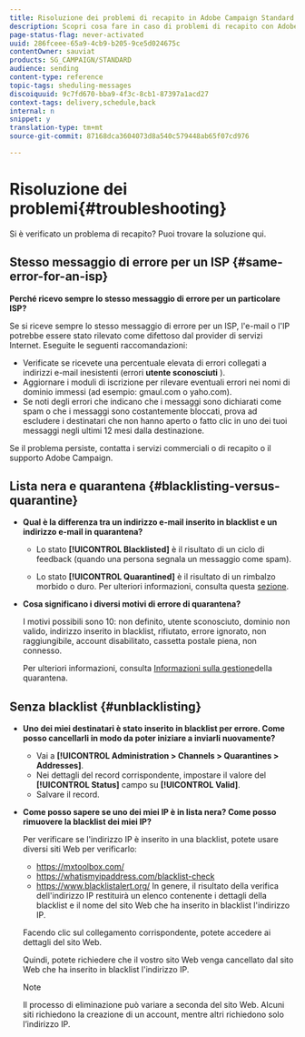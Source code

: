 ```yaml
---
title: Risoluzione dei problemi di recapito in Adobe Campaign Standard
description: Scopri cosa fare in caso di problemi di recapito con Adobe Campaign Standard.
page-status-flag: never-activated
uuid: 286fceee-65a9-4cb9-b205-9ce5d024675c
contentOwner: sauviat
products: SG_CAMPAIGN/STANDARD
audience: sending
content-type: reference
topic-tags: sheduling-messages
discoiquuid: 9c7fd670-bba9-4f3c-8cb1-87397a1acd27
context-tags: delivery,schedule,back
internal: n
snippet: y
translation-type: tm+mt
source-git-commit: 87168dca3604073d8a540c579448ab65f07cd976

---
```



# Risoluzione dei problemi{#troubleshooting}

Si è verificato un problema di recapito? Puoi trovare la soluzione qui.

## Stesso messaggio di errore per un ISP {#same-error-for-an-isp}

**Perché ricevo sempre lo stesso messaggio di errore per un particolare ISP?**

Se si riceve sempre lo stesso messaggio di errore per un ISP, l&#39;e-mail o l&#39;IP potrebbe essere stato rilevato come difettoso dal provider di servizi Internet. Eseguite le seguenti raccomandazioni:
* Verificate se ricevete una percentuale elevata di errori collegati a indirizzi e-mail inesistenti (errori **utente sconosciuti** ).
* Aggiornare i moduli di iscrizione per rilevare eventuali errori nei nomi di dominio immessi (ad esempio: gmaul.com o yaho.com).
* Se noti degli errori che indicano che i messaggi sono dichiarati come spam o che i messaggi sono costantemente bloccati, prova ad escludere i destinatari che non hanno aperto o fatto clic in uno dei tuoi messaggi negli ultimi 12 mesi dalla destinazione.

Se il problema persiste, contatta i servizi commerciali o di recapito o il supporto Adobe Campaign.

## Lista nera e quarantena {#blacklisting-versus-quarantine}

* **Qual è la differenza tra un indirizzo e-mail inserito in blacklist e un indirizzo e-mail in quarantena?**

   * Lo stato **[!UICONTROL Blacklisted]** è il risultato di un ciclo di feedback (quando una persona segnala un messaggio come spam).

   * Lo stato **[!UICONTROL Quarantined]** è il risultato di un rimbalzo morbido o duro.
   Per ulteriori informazioni, consulta questa [sezione](../../sending/using/understanding-quarantine-management.md#quarantine-vs-blacklisting).

* **Cosa significano i diversi motivi di errore di quarantena?**

   I motivi possibili sono 10: non definito, utente sconosciuto, dominio non valido, indirizzo inserito in blacklist, rifiutato, errore ignorato, non raggiungibile, account disabilitato, cassetta postale piena, non connesso.

   Per ulteriori informazioni, consulta [Informazioni sulla gestione](../../sending/using/understanding-quarantine-management.md)della quarantena.

## Senza blacklist {#unblacklisting}

* **Uno dei miei destinatari è stato inserito in blacklist per errore. Come posso cancellarli in modo da poter iniziare a inviarli nuovamente?**

   * Vai a **[!UICONTROL Administration > Channels > Quarantines > Addresses]**.
   * Nei dettagli del record corrispondente, impostare il valore del **[!UICONTROL Status]** campo su **[!UICONTROL Valid]**.
   * Salvare il record.

* **Come posso sapere se uno dei miei IP è in lista nera? Come posso rimuovere la blacklist dei miei IP?**

   Per verificare se l&#39;indirizzo IP è inserito in una blacklist, potete usare diversi siti Web per verificarlo:
   * https://mxtoolbox.com/
   * https://whatismyipaddress.com/blacklist-check
   * https://www.blacklistalert.org/
   In genere, il risultato della verifica dell&#39;indirizzo IP restituirà un elenco contenente i dettagli della blacklist e il nome del sito Web che ha inserito in blacklist l&#39;indirizzo IP.

   Facendo clic sul collegamento corrispondente, potete accedere ai dettagli del sito Web.

   Quindi, potete richiedere che il vostro sito Web venga cancellato dal sito Web che ha inserito in blacklist l&#39;indirizzo IP.

   >[!NOTE]
   >
   >Il processo di eliminazione può variare a seconda del sito Web. Alcuni siti richiedono la creazione di un account, mentre altri richiedono solo l’indirizzo IP.
